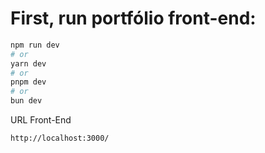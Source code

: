 # First, run portfólio front-end:

```bash
npm run dev
# or
yarn dev
# or
pnpm dev
# or
bun dev
```

URL Front-End

```bash
http://localhost:3000/
```